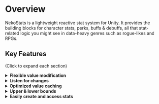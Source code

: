 # Overview
NekoStats is a lightweight reactive stat system for Unity. It provides the building blocks for character stats, perks, buffs & debuffs, all that stat-related logic you might see in data-heavy genres such as rogue-likes and RPGs.
## Key Features

(Click to expand each section)

</details>
<details><summary><b>Flexible value modification</b></summary>
<br>
Each stat instance maintains its own collection of modifiers for non-destructive value modification.

```csharp
Stat speed = new Stat(10f);

StatModifier speedMultiplyModifier = new StatModifier(0.5f, StatModifierEffect.Mult);
StatModifier speedAddModifier = new StatModifier(2f, StatModifierEffect.Add);

// Add multiplicative modifier.
speed.AddModifier(speedMultiplyModifier);
Assert.AreEqual(speed.Value, 15f);

// Add additive modifier.
speed.AddModifier(speedAddModifier);
Assert.AreEqual(speed.Value, 17f);

// Remove multiplicative modifier.
speed.RemoveModifier(speedMultiplyModifier);
Assert.AreEqual(speed.Value, 12f);
```
</details>

</details>
<details><summary><b>Listen for changes</b></summary>
<br>
You can easily subcribe to value change events on a stat to avoid polling for changes every frame.

- Subscribe to `ValueChanged` event to observe value
- Subscribe to `StatChanged` event to observe stat instance

```csharp
void OnEnable() {
    _character.Health.StatChanged += HandleHealthChanged;
}

void OnDisable() {
    _character.Health.StatChanged -= HandleHealthChanged;
}

void HandleHealthChanged(Stat stat) {
    Debug.Log("Character health has changed: " + stat.Value);
}
```
</details>

</details>
<details><summary><b>Optimized value caching</b></summary>
<br>
If a stat is marked dirty, its final value will be re-calculated upon next access, then cached until marked dirty again.

```csharp
// Default configuration. Every tick, if the stat is marked dirty, invokes events once to notify pending changes.
Stat stat1 = new Stat().SetObserveMode(StatObserveMode.EveryTick);

// Directly invokes events to notify changes.
// Note this might cause the stat to be re-calculated multiple times in one frame.
Stat stat2 = new Stat().SetObserveMode(StatObserveMode.EveryChange);
```
</details>

</details>
<details><summary><b>Upper & lower bounds</b></summary>
<br>
Enable upper or lower bounds for a stat.

Changes in a stat's upper bound and lower bound will propagate to the stat and cause it to be marked dirty.

```csharp
// currentHealth will be bounded between 0 and maxHealth.
Stat maxHealth = new Stat(500f);
Stat currentHealth = new Stat(500f).SetLowerBound().SetUpperBound(maxHealth);

Assert.AreEqual(maxHealth.Value, 500f);
Assert.AreEqual(currentHealth.Value, 500f);

// maxHealth has become lower than currentHealth.
// currentHealth is be marked dirty and re-calculated on next access.
maxHealth.Value = 450f;
Assert.AreEqual(maxHealth.Value, 450f);
Assert.AreEqual(currentHealth.Value, 450f);
```
</details>

</details>
<details><summary><b>Easily create and access stats</b></summary>
<br>
Manage stat creation with StatContainer. Access stats efficiently through custom enum keys.

```csharp
    public enum AvatarStatType
    {
        MaxHealth,
        Health,
        MaxMana,
        Mana,
        Attack,
        Defence,
        Speed,
    }

    public class AvatarData : MonoBehaviour
    {
        [field: SerializeField] public AvatarConfig Config { get; private set; }
        [field: SerializeField] public StatContainer<AvatarStatType> Stats { get; private set; }
            = new StatContainer<AvatarStatType>();

        private void Awake()
        {
            Stats.RegisterStat(AvatarStatType.MaxHealth, Config.MaxHealth);
            Stats.RegisterResourceStat(AvatarStatType.Health, Config.MaxHealth, AvatarStatType.MaxHealth);
            Stats.RegisterStat(AvatarStatType.MaxMana, Config.MaxMana);
            Stats.RegisterResourceStat(AvatarStatType.Mana, Config.MaxMana, AvatarStatType.MaxMana);

            Stats.RegisterStat(AvatarStatType.Attack, Config.Attack).SetLowerBound(0f);
            Stats.RegisterStat(AvatarStatType.Defence, Config.Defence).SetLowerBound(0f);
            Stats.RegisterStat(AvatarStatType.Speed, Config.Speed).SetLowerBound(0f);
        }

        private void LateUpdate()
        {
            Stats.Tick();
        }

        public Stat GetStat(AvatarStatType statType)
        {
            return Stats.Get(statType);
        }
    }
```
</details>

<!-- A stat will be marked dirty if it has pending changes. These changes might originate from adding or removing a modifier, setting the base value, setting the final value, or changes that propagate from the upper & lower bounds.>
